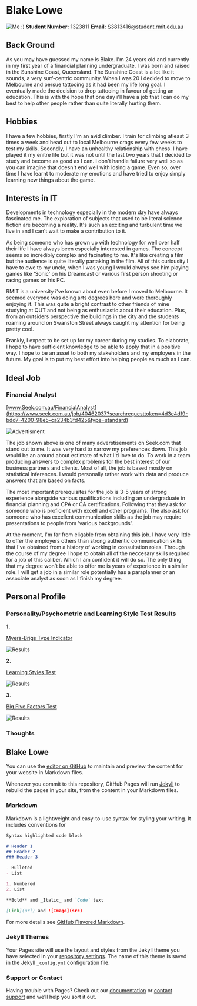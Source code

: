 # Blake Lowe
![Me :)](https://github.com/Blakelowe95/Assignment-1/blob/master/16174950_114612692382322_6549005153495816174_n.jpg?raw=true)
**Student Number:** 1323811
**Email:** S3813416@student.rmit.edu.au

## **Back Ground**
As you may have guessed my name is Blake. I'm 24 years old and currently in my first year of a financial planning undergraduate.
I was born and raised in the Sunshine Coast, Queensland. The Sunshine Coast is a lot like it sounds, a very surf-centric community. When I was 20 i decided to move to Melbourne and persue tattooing as it had been my life long goal. I eventually made the decision to drop tattooing in favour of getting an education. This is with the hope that one day i'll have a job that I can do my best to help other people rather than quite literally hurting them. 

## **Hobbies**
I have a few hobbies, firstly I'm an avid climber. I train for climbing atleast 3 times a week and head out to local Melbourne crags every few weeks to test my skills. Secondly, I have an unhealthy relationship with chess. I have played it my enitre life but it was not until the last two years that I decided to study and become as good as I can. I don't handle failure very well so as you can imagine that doesn't end well with losing a game. Even so, over time I have learnt to moderate my emotions and have tried to enjoy simply learning new things about the game. 

## **Interests in IT**
Developments in technology especially in the modern day have always fascinated me. The exploration of subjects that used to be literal science fiction are becoming a reality. It's such an exciting and turbulent time we live in and I can't wait to make a contribution to it.

As being someone who has grown up with technology for well over half their life I have always been especially interested in games. The concept seems so incredibly complex and facinating to me. It's like creating a film but the audience is quite literally partaking in the film. All of this curiousity I have to owe to my uncle, when I was young I would always see him playing games like 'Sonic' on his Dreamcast or various first person shooting or racing games on his PC. 

RMIT is a university i've known about even before I moved to Melbourne. It seemed everyone was doing arts degrees here and were thoroughly enjoying it. This was quite a bright contrast to other friends of mine studying at QUT and not being as enthusiastic about their education. Plus, from an outsiders perspective the buildings in the city and the students roaming around on Swanston Street always caught my attention for being pretty cool. 

Frankly, I expect to be set up for my career during my studies. To elaborate, I hope to have sufficient knowledge to be able to apply that in a positive way. I hope to be an asset to both my stakeholders and my employers in the future. My goal is to put my best effort into helping people as much as I can. 


## **Ideal Job**
### **Financial Analyst**

[www.Seek.com.au/FinancialAnalyst](https://www.seek.com.au/job/40462037?searchrequesttoken=4d3e4df9-bdd7-4200-98e5-ca234b3fd425&type=standard)

![Advertisment](https://github.com/Blakelowe95/Assigntment---1/blob/master/Screen%20Shot%202019-12-04%20at%2011.35.39.png?raw=true)

The job shown above is one of many adverstisements on Seek.com that stand out to me. It was very hard to narrow my preferences down. This job would be an around about estimate of what I'd love to do. To work in a team producing answers to complex problems for the best interest of our business partners and clients. Most of all, the job is based mostly on statistical inferences. I would personally rather work with data and produce answers that are based on facts. 

The most important prerequisites for the job is 3-5 years of strong experience alongside various qualifications including an undergraduate in financial planning and CPA or CA certifications. Following that they ask for someone who is proficient with excell and other programs. The also ask for someone who has excellent communication skills as the job may require presentations to people from 'various backgrounds'.

At the moment, I'm far from eligable from obtaining this job. I have very little to offer the employers others than strong authentic communication skills that I've obtained from a history of working in consultation roles. 
Through the course of my degree I hope to obtain all of the neccesary skills required for a job of this caliber. Which I am confident it will do so. The only thing that my degree won't be able to offer me is years of experience in a similar role. I will get a job in a similar role potentially has a paraplanner or an associate analyst as soon as I finish my degree. 

## **Personal Profile**
### **Personality/Psychometric and Learning Style Test Results**
**1.**

[Myers-Brigs Type Indicator](https://www.16personalities.com/infj-personality)

![Results](https://github.com/Blakelowe95/Assignment-1/blob/master/Screen%20Shot%202019-12-06%20at%2013.29.46.png?raw=true)

**2.**

[Learning Styles Test](http://www.emtrain.eu/learning-styles/)

![Results](https://github.com/Blakelowe95/Assignment-1/blob/master/Screen%20Shot%202019-12-06%20at%2013.34.20.png?raw=true)

**3.**

[Big Five Factors Test](https://openpsychometrics.org)

![Results](https://github.com/Blakelowe95/Assignment-1/blob/master/Screen%20Shot%202019-12-06%20at%2013.40.58.png?raw=true)

### **Thoughts**



## Blake Lowe

You can use the [editor on GitHub](https://github.com/Blakelowe95/assignment1/edit/master/README.md) to maintain and preview the content for your website in Markdown files.

Whenever you commit to this repository, GitHub Pages will run [Jekyll](https://jekyllrb.com/) to rebuild the pages in your site, from the content in your Markdown files.

### Markdown

Markdown is a lightweight and easy-to-use syntax for styling your writing. It includes conventions for

```markdown
Syntax highlighted code block

# Header 1
## Header 2
### Header 3

- Bulleted
- List

1. Numbered
2. List

**Bold** and _Italic_ and `Code` text

[Link](url) and ![Image](src)
```

For more details see [GitHub Flavored Markdown](https://guides.github.com/features/mastering-markdown/).

### Jekyll Themes

Your Pages site will use the layout and styles from the Jekyll theme you have selected in your [repository settings](https://github.com/Blakelowe95/assignment1/settings). The name of this theme is saved in the Jekyll `_config.yml` configuration file.

### Support or Contact

Having trouble with Pages? Check out our [documentation](https://help.github.com/categories/github-pages-basics/) or [contact support](https://github.com/contact) and we’ll help you sort it out.
